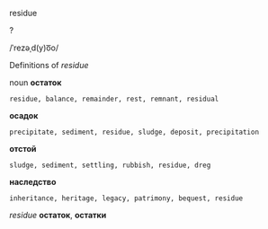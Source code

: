 residue

?

/ˈrezəˌd(y)o͞o/

Definitions of _residue_

noun
**остаток**

    residue, balance, remainder, rest, remnant, residual
**осадок**

    precipitate, sediment, residue, sludge, deposit, precipitation
**отстой**

    sludge, sediment, settling, rubbish, residue, dreg
**наследство**

    inheritance, heritage, legacy, patrimony, bequest, residue

_residue_
**остаток**, **остатки**